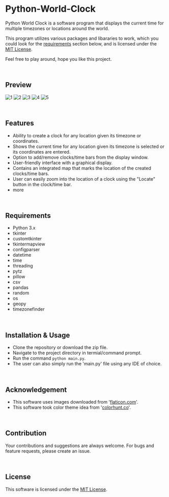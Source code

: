 <h1>Python-World-Clock</h1>

<p>Python World Clock is a software program that displays the current time for multiple timezones or locations around the world.</p>

<p>This program utilizes various packages and libararies to work, which you could look for the <a href = "#Requirements">requirements</a> section below, and is licensed under the <a href = "https://github.com/saiyam-sandhir/Python-World-Clock/blob/master/LICENSE">MIT License</a>.</p>

<p>Feel free to play around, hope you like this project.</p>

</br>

<h2>Preview</h2>

![1](https://user-images.githubusercontent.com/86138251/217144504-0517b7ef-0abc-4128-a83d-e5ab78fb5b1d.png)
![2](https://user-images.githubusercontent.com/86138251/217144525-12b9cbd4-441f-48e3-bc09-50b877747c1b.png)
![3](https://user-images.githubusercontent.com/86138251/217144543-3c171362-1a25-4b66-afac-6fd3ee966ed7.png)   ![4](https://user-images.githubusercontent.com/86138251/217144562-9f3edaeb-c6b0-462c-ac0a-e6df47786f27.png)
![5](https://user-images.githubusercontent.com/86138251/217144573-e39f26c1-c593-4f03-baad-0654895f4dfe.png)


</br>

<h2>Features</h2>

- Ability to  create a clock for any location given its timezone or coordinates.
- Shows the current time for any location given its timezone is selected or its coordinates are entered.
- Option to add/remove clocks/time bars from the display window.
- User-friendly interface with a graphical display.
- Contains an integrated map that marks the location of the created clocks/time bars.
- User can easily zoom into the location of a clock using the "Locate" button in the clock/time bar.
- more

</br>

<h2 id = "Requirements">Requirements</h2>

- Python 3.x
- tkinter
- customtkinter
- tkintermapview
- configparser
- datetime
- time
- threading
- pytz
- pillow
- csv
- pandas
- random
- os
- geopy
- timezonefinder

</br>

<h2>Installation & Usage</h2>

- Clone the repository or download the zip file.
- Navigate to the project directory in termial/command prompt.
- Run the command <code>python main.py</code>.
- The user can also simply run the 'main.py' file using any IDE of choice.

</br>

<h2>Acknowledgement</h2>

- This software uses images downloaded from '<a href = "https://www.flaticon.com">flaticon.com</a>'.
- This software took color theme idea from '<a href = "https://colorhunt.co/">colorhunt.co</a>'.

</br>

<h2>Contribution</h2>

<p>Your contributions and suggestions are always welcome. For bugs and feature requests, please create an issue.</p>

</br>

<h2>License</h2>

This software is licensed under the <a href = "https://github.com/saiyam-sandhir/Python-World-Clock/blob/master/LICENSE">MIT License</a>.
